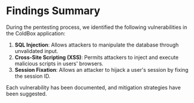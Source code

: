 # Findings Summary

During the pentesting process, we identified the following vulnerabilities in the ColdBox application:
1. **SQL Injection**: Allows attackers to manipulate the database through unvalidated input.
2. **Cross-Site Scripting (XSS)**: Permits attackers to inject and execute malicious scripts in users' browsers.
3. **Session Fixation**: Allows an attacker to hijack a user's session by fixing the session ID.

Each vulnerability has been documented, and mitigation strategies have been suggested.
